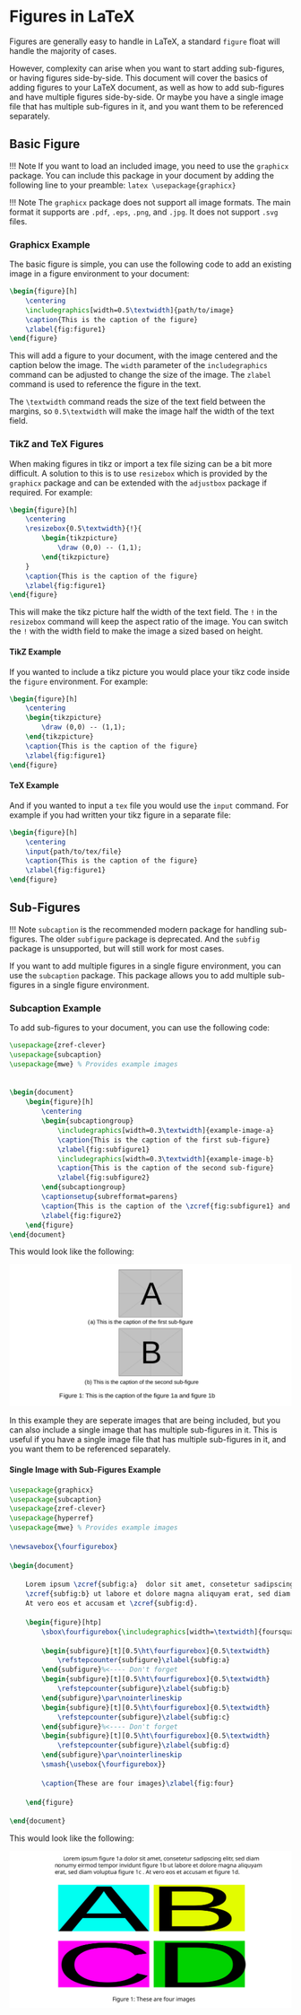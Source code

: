 # Figures in LaTeX

Figures are generally easy to handle in LaTeX, a standard `figure` float will handle the majority of cases. 

However, complexity can arise when you want to start adding sub-figures, 
or having figures side-by-side. This document will cover the basics of adding figures to your LaTeX document, as well 
as how to add sub-figures and have multiple figures side-by-side. Or maybe you have a single image file that has
multiple sub-figures in it, and you want them to be referenced separately.

## Basic Figure

!!! Note
    If you want to load an included image, you need to use the `graphicx` package. You can include this package in your
    document by adding the following line to your preamble:
    ```latex
    \usepackage{graphicx}
    ```

!!! Note
    The `graphicx` package does not support all image formats. The main format it supports are `.pdf`, `.eps`, `.png`, 
    and `.jpg`. It does not support `.svg` files.

### Graphicx Example

The basic figure is simple, you can use the following code to add an existing image in a figure environment 
to your document:

```latex
\begin{figure}[h]
    \centering
    \includegraphics[width=0.5\textwidth]{path/to/image}
    \caption{This is the caption of the figure}
    \zlabel{fig:figure1}
\end{figure}
```

This will add a figure to your document, with the image centered and the caption below the image. The `width` parameter
of the `includegraphics` command can be adjusted to change the size of the image. The `zlabel` command is used to 
reference the figure in the text.

The `\textwidth` command reads the size of the text field between the margins, so `0.5\textwidth` will make the image
half the width of the text field.


### TikZ and TeX Figures

When making figures in tikz or import a tex file sizing can be a bit more difficult. A solution to this is to use
`resizebox` which is provided by the `graphicx` package and can be extended with the `adjustbox` package if required. 
For example:

```latex
\begin{figure}[h]
    \centering
    \resizebox{0.5\textwidth}{!}{
        \begin{tikzpicture}
            \draw (0,0) -- (1,1);
        \end{tikzpicture}
    }
    \caption{This is the caption of the figure}
    \zlabel{fig:figure1}
\end{figure}
```

This will make the tikz picture half the width of the text field. The `!` in the `resizebox` command will keep the 
aspect ratio of the image. You can switch the `!` with the width field to make the image a sized based on height.

#### TikZ Example

If you wanted to include a tikz picture you would place your tikz code inside the `figure` environment. For example:

```latex
\begin{figure}[h]
    \centering
    \begin{tikzpicture}
        \draw (0,0) -- (1,1);
    \end{tikzpicture}
    \caption{This is the caption of the figure}
    \zlabel{fig:figure1}
\end{figure}
```

#### TeX Example

And if you wanted to input a `tex` file you would use the `input` command. For example if you had written your tikz
figure in a separate file:

```latex
\begin{figure}[h]
    \centering
    \input{path/to/tex/file}
    \caption{This is the caption of the figure}
    \zlabel{fig:figure1}
\end{figure}
```

## Sub-Figures

!!! Note
    `subcaption` is the recommended modern package for handling sub-figures. The older `subfigure` package is 
    deprecated. And the `subfig` package is unsupported, but will still work for most cases.

If you want to add multiple figures in a single figure environment, you can use the `subcaption` package. This package
allows you to add multiple sub-figures in a single figure environment.

### Subcaption Example

To add sub-figures to your document, you can use the following code:

```latex
\usepackage{zref-clever}
\usepackage{subcaption}
\usepackage{mwe} % Provides example images


\begin{document}
	\begin{figure}[h]
		\centering
		\begin{subcaptiongroup}
			\includegraphics[width=0.3\textwidth]{example-image-a}
			\caption{This is the caption of the first sub-figure}
			\zlabel{fig:subfigure1}
			\includegraphics[width=0.3\textwidth]{example-image-b}
			\caption{This is the caption of the second sub-figure}
			\zlabel{fig:subfigure2}
		\end{subcaptiongroup}
		\captionsetup{subrefformat=parens}
		\caption{This is the caption of the \zcref{fig:subfigure1} and \zcref{fig:subfigure2}}
		\zlabel{fig:figure2}
	\end{figure}
\end{document}
```

This would look like the following:

![Sub-Figures](images/subfigs.svg)

In this example they are seperate images that are being included, but you can also include a single image that has
multiple sub-figures in it. This is useful if you have a single image file that has multiple sub-figures in it, and you
want them to be referenced separately.

#### Single Image with Sub-Figures Example

```latex
\usepackage{graphicx}
\usepackage{subcaption}
\usepackage{zref-clever}
\usepackage{hyperref}
\usepackage{mwe} % Provides example images

\newsavebox{\fourfigurebox}

\begin{document}
	
	Lorem ipsum \zcref{subfig:a}  dolor sit amet, consetetur sadipscing elitr, sed diam nonumy eirmod tempor invidunt 
	\zcref{subfig:b} ut labore et dolore magna aliquyam erat, sed diam voluptua \zcref{subfig:c}. 
	At vero eos et accusam et \zcref{subfig:d}.
	
	\begin{figure}[htp]
		\sbox\fourfigurebox{\includegraphics[width=\textwidth]{foursquare.pdf}}% change with your own image
		
		\begin{subfigure}[t][0.5\ht\fourfigurebox]{0.5\textwidth}
			\refstepcounter{subfigure}\zlabel{subfig:a}
		\end{subfigure}%<---- Don't forget
		\begin{subfigure}[t][0.5\ht\fourfigurebox]{0.5\textwidth}
			\refstepcounter{subfigure}\zlabel{subfig:b}
		\end{subfigure}\par\nointerlineskip
		\begin{subfigure}[t][0.5\ht\fourfigurebox]{0.5\textwidth}
			\refstepcounter{subfigure}\zlabel{subfig:c}
		\end{subfigure}%<---- Don't forget
		\begin{subfigure}[t][0.5\ht\fourfigurebox]{0.5\textwidth}
			\refstepcounter{subfigure}\zlabel{subfig:d}
		\end{subfigure}\par\nointerlineskip
		\smash{\usebox{\fourfigurebox}}
		
		\caption{These are four images}\zlabel{fig:four}
		
	\end{figure}
	
\end{document}
```

This would look like the following:

![Single Image with Sub-Figures](images/subfigs-two.svg)